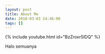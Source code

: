 ```yaml
---
layout: post
title: About Me
date: 2018-03-03 14:46:00
tags: []
---
```


{% include youtube.html id="BzZroxr5IDQ" %}

<div class="halo" markdown='1'>
Halo semuanya
</div>

<!-- more -->